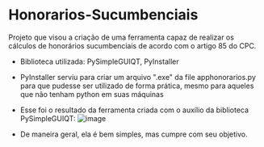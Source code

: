 # Honorarios-Sucumbenciais
Projeto que visou a criação de uma ferramenta capaz de realizar os cálculos de honorários sucumbenciais de acordo com o artigo 85 do CPC.
- Biblioteca utilizada: PySimpleGUIQT, PyInstaller
-  PyInstaller serviu para criar um arquivo ".exe" da file apphonorarios.py para que pudesse ser utilizado de forma prática, mesmo para aqueles que não tenham python em suas máquinas

- Esse foi o resultado da ferramenta criada com o auxílio da biblioteca PySimpleGUIQT:
![image](https://user-images.githubusercontent.com/89531380/130812898-10ae4619-6fbc-4104-8497-9c7843e1e219.png)

- De maneira geral, ela é bem simples, mas cumpre com seu objetivo. 
